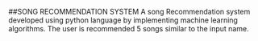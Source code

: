 ##SONG RECOMMENDATION SYSTEM
A song Recommendation system developed using python language by implementing machine learning algorithms. The user is recommended 5 songs similar to the input name.
